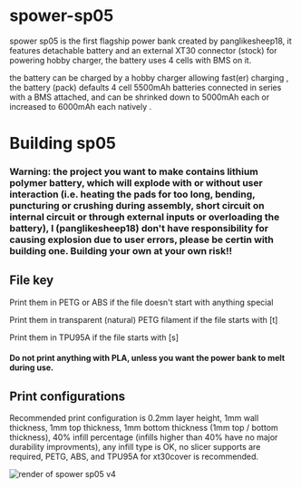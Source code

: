 
# spower-sp05

<!--panglikesheep18 made the case, the rest are from others-->
spower sp05 is the first flagship power bank created by panglikesheep18, it features detachable battery and an external XT30 connector (stock) for powering hobby charger, the battery uses 4 cells with BMS on it.

the battery can be charged by a hobby charger allowing fast(er) charging <!--or be used for connecting hobby chargers directly without the body-->, the battery (pack) defaults 4 cell 5500mAh batteries connected in series with a BMS attached, and can be shrinked down to 5000mAh each or increased to 6000mAh each natively <!--idk why but it is all because i bought the cells in wrong capacity thinking that it had the same dimensions as previous but got it so wrong the pack enclousure had to be redesigned-->.

# Building sp05

### Warning: the project you want to make contains lithium polymer battery, which will explode <!-- mostly --> with or <!--rarely--> without user interaction (i.e. heating the pads for too long, bending, puncturing or crushing during assembly, short circuit on internal circuit or through external inputs or overloading the battery), I (panglikesheep18) <!--[[We]]--> don't have responsibility for causing explosion due to user errors, please be certin with building one. Building your own at your own risk!!

## File key
Print them in PETG or ABS if the file doesn't start with anything special

Print them in transparent (natural) PETG filament if the file starts with [t]   <!-- for "old-version/v1" print them in PETG-->

Print them in TPU95A if the file starts with [s]    <!--(unless you want to risk connectors touching contacts or don't add the connector)-->

#### Do not print anything with PLA, unless you want the power bank to melt during use.

## Print configurations

Recommended print configuration is 0.2mm layer height, 1mm wall thickness, 1mm top thickness, 1mm bottom thickness (1mm top / bottom thickness), 40% infill percentage (infills higher than 40% have no major durability improvments), any infill type is OK, no slicer supports are required, PETG, ABS, and TPU95A for xt30cover is recommended.

<!-- Stock (mine) has 2 USB-A outputs with 12V-18W max. using only one port, 20V-60W max. on USB-C input / output port using only this port and a Micro-USB input connector with 12V-18W max. -->

<!-- History (is this BS?)
    on late 2020 i got an idea of making a higher-end power bank called spower sp05, i didn't search the parts until May 2021
    May 2021: my idea of making a higher power power bank got so bad i ordered the parts, it originally used 2500mah but because discharge power were too low so i switched to 5500mah for safe side.
    at the same month, 7 days later i started sketching it in CAD
    i was planning to add a slot that use magnets (even pogo pins) and XT30 but because of health concern and usability issue i only use XT30s on it
    also 7 days later (16 May) parts were printed and the unit was assembled. i hope i was the speedrunner of the flagships and sp05 v1 was born.
    i actually don't use it very much until in August that i took it because i had to take photos with some characters and when my device were deplated i had to use it to charge multiple devices, at this time timy power banks were non-existant for me (until spower sp06) and so i had to take sp05.
    
  due to usability and potentially durability issue i started upgrading it to v2 in November, thanks to my new printers and new materials and my better thought of this power bank.
  this is also the first time i had revailed spower sp05 to public and guards allowed it.
  
  on December, still v2, i took it again, i revailed sp05 again and guards allowed it too while the other one played it too serious, i had played sp05 safe i didn't put anything useless on it.

  on 2022, i started thinking about upgrading it to v3 and v4, v3 is skipped in the public because it's too minor.

  with v4, improvments were made over v1 with
  tighter tolerance to prevent wobbling, better and more duarable battery mounting, better body assembly, better duarability and easier battery swapping
    
  spower sp05 is so useful i started prefer using it over newly-made spower sp06.
  and i could make it better in the future

-->
<!-- images -->
<!--![render of spower sp05 v1](https://user-images.githubusercontent.com/94123276/141441973-5969a629-3a23-494b-94b5-24d6e7739845.png)-->
<!--![render of spower sp05 v2](https://user-images.githubusercontent.com/94123276/145663791-a466c1f9-6a45-48b0-940e-74b780550f10.png)-->
![render of spower sp05 v4](https://user-images.githubusercontent.com/94123276/176997648-82ff1ef8-97a5-43e6-ab9e-c864e393c069.png)


